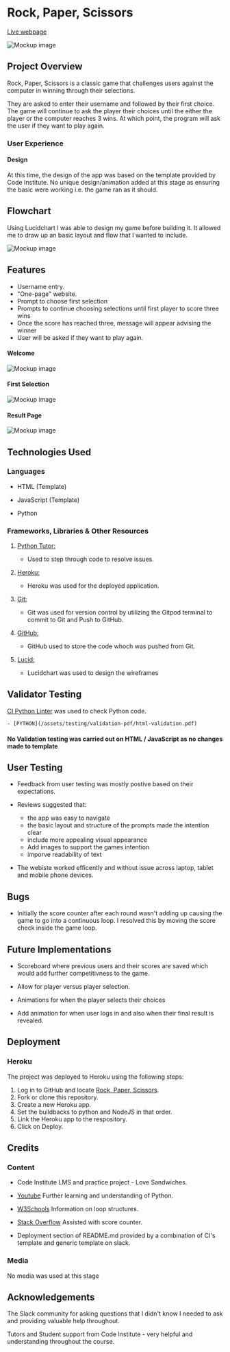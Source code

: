# Rock, Paper, Scissors

[Live webpage](https://pp3-rps-ad0039afcece.herokuapp.com/)

![Mockup image](/assets/images/welcome.png)

## Project Overview

Rock, Paper, Scissors is a classic game  that challenges users against the computer in winning through their selections. 

They are asked to enter their username and followed by their first choice. The game will continue to ask the player their choices until the either the player or the computer reaches 3 wins. At which point, the program will ask the user if they want to play again.


### User Experience

#### Design

At this time, the design of the app was based on the template provided by Code Institute. No unique design/animation added at this stage as ensuring the basic were working i.e. the game ran as it should.

## Flowchart

Using Lucidchart I was able to design my game before building it. It allowed me to draw up an basic layout and flow that I wanted to include.

![Mockup image](/assets/images/flowchard.png)


## Features

- Username entry.
- "One-page" website.
- Prompt to choose first selection
- Prompts to continue choosing selections until first player to score three wins
- Once the score has reached three, message will appear advising the winner
- User will be asked if they want to play again.

#### Welcome 

![Mockup image](/assets/images/welcome.png)

#### First Selection

![Mockup image](/assets/images/first.selection.png)

#### Result Page

![Mockup image](/assets/images/endgame.png)

## Technologies Used

### Languages

- HTML (Template)

- JavaScript (Template)

- Python

### Frameworks, Libraries & Other Resources

1. [Python Tutor:](https://pythontutor.com/)
    - Used to step through code to resolve issues.

1. [Heroku:](https://heroku.com/)
    - Heroku was used for the deployed application.

1. [Git:](https://git-scm.com/)
    - Git was used for version control by utilizing the Gitpod terminal to commit to Git and Push to GitHub.

1. [GitHub:](https://github.com/)
    - GitHub used to store the code whoch was pushed from Git.

1. [Lucid:](https://www.lucidchart.com/pages/)
    - Lucidchart was used to design the wireframes



## Validator Testing

[CI Python Linter](https://pep8ci.herokuapp.com/) was used to check Python code.

    - [PYTHON](/assets/testing/validation-pdf/html-validation.pdf)

#### No Validation testing was carried out on HTML / JavaScript as no changes made to template


## User Testing

- Feedback from user testing was mostly postive based on their expectations.
- Reviews suggested that:
    - the app was easy to navigate
    - the basic layout and structure of the prompts made the intention clear
    - include more appealing visual appearance
    - Add images to support the games intention
    - imporve readability of text

- The webiste worked efficently and without issue across laptop, tablet and mobile phone devices.


## Bugs

- Initially the score counter after each round wasn't adding up causing the game to go into a continuous loop. I resolved this by moving the score check inside the game loop.

## Future Implementations

- Scoreboard where previous users and their scores are saved which would add further competitivness to the game.
  
- Allow for player versus player selection.

- Animations for when the player selects their choices
  
- Add animation for when user logs in and also when their final result is revealed.

## Deployment

### Heroku

The project was deployed to Heroku using the following steps:

1. Log in to GitHub and locate [Rock, Paper, Scissors](https://github.com/raccodes09/pp3-rock.paper.scissors).
1. Fork or clone this repository.
1. Create a new Heroku app.
1. Set the buildbacks to python and NodeJS in that order.
1. Link the Heroku app to the respository.
1. Click on Deploy.


## Credits

### Content

- Code Institute LMS and practice project - Love Sandwiches.

- [Youtube](https://www.youtube.com/) Further learning and understanding of Python.

- [W3Schools](https://www.w3schools.com/) Information on loop structures.

- [Stack Overflow](https://stackoverflow.com/) Assisted with score counter.

- Deployment section of README.md provided by a combination of CI's template and generic template on slack.

### Media

No media was used at this stage

## Acknowledgements

The Slack community for asking questions that I didn't know I needed to ask and providing valuable help throughout.

Tutors and Student support from Code Institute - very helpful and understanding throughout the course.
